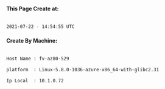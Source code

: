 
   
#### This Page Create at:

```bash

2021-07-22 - 14:54:55 UTC

```

#### Create By Machine:

```bash

Host Name : fv-az80-529

platform  : Linux-5.8.0-1036-azure-x86_64-with-glibc2.31

Ip Local  : 10.1.0.72

```

